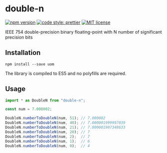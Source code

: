 # double-n

[![npm version][version-image]][version-url]
[![code style: prettier][prettier-image]][prettier-url]
[![MIT license][license-image]][license-url]

IEEE 754 double-precision binary floating-point with N number of significant precision bits


[version-image]: https://img.shields.io/npm/v/double-n.svg?style=flat
[version-url]: https://www.npmjs.com/package/double-n
[license-image]: https://img.shields.io/github/license/dividab/double-n.svg?style=flat
[license-url]: https://opensource.org/licenses/MIT
[prettier-image]: https://img.shields.io/badge/code_style-prettier-ff69b4.svg?style=flat
[prettier-url]: https://github.com/prettier/prettier

## Installation

`npm install --save uom`

The library is compiled to ES5 and no polyfills are required.

## Usage

```ts
import * as DoubleN from "double-n";

const num = 7.000002;

DoubleN.numberToDoubleN(num, 51); // 7.000002
DoubleN.numberToDoubleN(num, 40); // 7.000001999997039
DoubleN.numberToDoubleN(num, 21); // 7.000001907348633
DoubleN.numberToDoubleN(num, 20); // 7
DoubleN.numberToDoubleN(num, 2);  // 7
DoubleN.numberToDoubleN(num, 1);  // 6
DoubleN.numberToDoubleN(num, 0);  // 4
```
